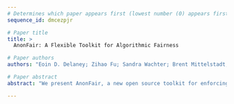 ```yaml
--- 
# Determines which paper appears first (lowest number (0) appears first)
sequence_id: dmcezpjr

# Paper title 
title: >
  AnonFair: A Flexible Toolkit for Algorithmic Fairness

# Paper authors 
authors: "Eoin D. Delaney; Zihao Fu; Sandra Wachter; Brent Mittelstadt; Chris Russell"

# Paper abstract 
abstract: "We present AnonFair, a new open source toolkit for enforcing algorithmic fairness. Compared to existing toolkits: (i) We support NLP and Computer Vision classification as well as standard tabular problems. (ii) We support enforcing fairness on validation data, making us robust to a wide-range of overfitting challenges. (iii) Our approach can optimize any measure that is a function of  True Positives, False Positive, False Negatives, and True Negatives. This makes it easily extendable, and much more expressive than existing toolkits. It supports 9/9 and 10/10 of the group metrics of two popular review papers. AnonFair is compatible with standard ML toolkits including sklearn, Autogluon and pytorch and is available online."

--- 
```

